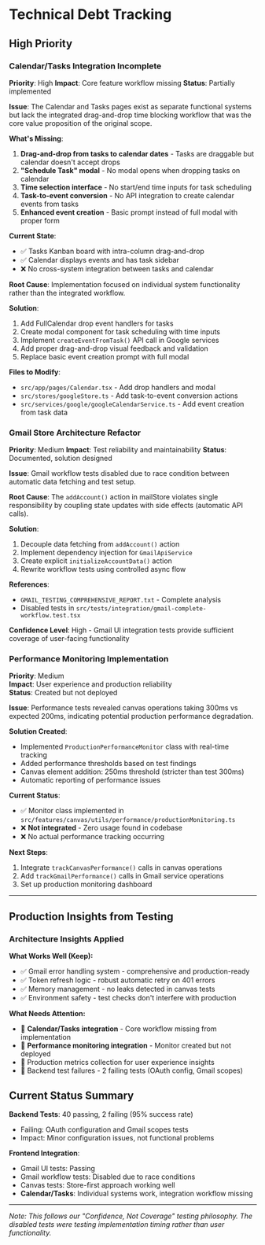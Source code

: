 # Technical Debt Tracking

## High Priority

### Calendar/Tasks Integration Incomplete
**Priority**: High
**Impact**: Core feature workflow missing
**Status**: Partially implemented

**Issue**: The Calendar and Tasks pages exist as separate functional systems but lack the integrated drag-and-drop time blocking workflow that was the core value proposition of the original scope.

**What's Missing**:
1. **Drag-and-drop from tasks to calendar dates** - Tasks are draggable but calendar doesn't accept drops
2. **"Schedule Task" modal** - No modal opens when dropping tasks on calendar
3. **Time selection interface** - No start/end time inputs for task scheduling
4. **Task-to-event conversion** - No API integration to create calendar events from tasks
5. **Enhanced event creation** - Basic prompt instead of full modal with proper form

**Current State**:
- ✅ Tasks Kanban board with intra-column drag-and-drop
- ✅ Calendar displays events and has task sidebar
- ❌ No cross-system integration between tasks and calendar

**Root Cause**: Implementation focused on individual system functionality rather than the integrated workflow.

**Solution**:
1. Add FullCalendar drop event handlers for tasks
2. Create modal component for task scheduling with time inputs
3. Implement `createEventFromTask()` API call in Google services
4. Add proper drag-and-drop visual feedback and validation
5. Replace basic event creation prompt with full modal

**Files to Modify**:
- `src/app/pages/Calendar.tsx` - Add drop handlers and modal
- `src/stores/googleStore.ts` - Add task-to-event conversion actions
- `src/services/google/googleCalendarService.ts` - Add event creation from task data

### Gmail Store Architecture Refactor
**Priority**: Medium
**Impact**: Test reliability and maintainability
**Status**: Documented, solution designed

**Issue**: Gmail workflow tests disabled due to race condition between automatic data fetching and test setup.

**Root Cause**: The `addAccount()` action in mailStore violates single responsibility by coupling state updates with side effects (automatic API calls).

**Solution**: 
1. Decouple data fetching from `addAccount()` action
2. Implement dependency injection for `GmailApiService`
3. Create explicit `initializeAccountData()` action
4. Rewrite workflow tests using controlled async flow

**References**: 
- `GMAIL_TESTING_COMPREHENSIVE_REPORT.txt` - Complete analysis
- Disabled tests in `src/tests/integration/gmail-complete-workflow.test.tsx`

**Confidence Level**: High - Gmail UI integration tests provide sufficient coverage of user-facing functionality

### Performance Monitoring Implementation
**Priority**: Medium  
**Impact**: User experience and production reliability  
**Status**: Created but not deployed

**Issue**: Performance tests revealed canvas operations taking 300ms vs expected 200ms, indicating potential production performance degradation.

**Solution Created**: 
- Implemented `ProductionPerformanceMonitor` class with real-time tracking
- Added performance thresholds based on test findings
- Canvas element addition: 250ms threshold (stricter than test 300ms)
- Automatic reporting of performance issues

**Current Status**: 
- ✅ Monitor class implemented in `src/features/canvas/utils/performance/productionMonitoring.ts`
- ❌ **Not integrated** - Zero usage found in codebase
- ❌ No actual performance tracking occurring

**Next Steps**:
1. Integrate `trackCanvasPerformance()` calls in canvas operations
2. Add `trackGmailPerformance()` calls in Gmail service operations
3. Set up production monitoring dashboard

---

## Production Insights from Testing

### Architecture Insights Applied
**What Works Well (Keep):**
- ✅ Gmail error handling system - comprehensive and production-ready
- ✅ Token refresh logic - robust automatic retry on 401 errors  
- ✅ Memory management - no leaks detected in canvas tests
- ✅ Environment safety - test checks don't interfere with production

**What Needs Attention:**
- 🔄 **Calendar/Tasks integration** - Core workflow missing from implementation
- 🔄 **Performance monitoring integration** - Monitor created but not deployed
- 🔄 Production metrics collection for user experience insights
- 🔄 Backend test failures - 2 failing tests (OAuth config, Gmail scopes)

## Current Status Summary

**Backend Tests**: 40 passing, 2 failing (95% success rate)
- Failing: OAuth configuration and Gmail scopes tests
- Impact: Minor configuration issues, not functional problems

**Frontend Integration**: 
- Gmail UI tests: Passing
- Gmail workflow tests: Disabled due to race conditions
- Canvas tests: Store-first approach working well
- **Calendar/Tasks**: Individual systems work, integration workflow missing

---

*Note: This follows our "Confidence, Not Coverage" testing philosophy. The disabled tests were testing implementation timing rather than user functionality.* 